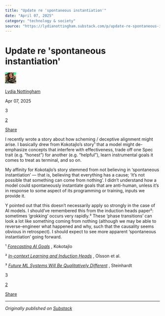 ```yaml
---
title: "Update re 'spontaneous instantiation'"
date: "April 07, 2025"
category: "technology & society"
source: "https://lydianottingham.substack.com/p/update-re-spontaneous-instantiation"
---
```


# Update re 'spontaneous instantiation'

[![Lydia Nottingham's avatar](images/update-re-spontaneous-instantiation_img_01.jpeg)](https://substack.com/@lydianottingham)

[Lydia Nottingham](https://substack.com/@lydianottingham)

Apr 07, 2025

3

[2](https://lydianottingham.substack.com/p/update-re-spontaneous-instantiation/comments)

[Share](javascript:void\(0\))

I recently wrote a story about how scheming / deceptive alignment might arise. I basically drew from Kokotajlo’s story¹ that a model might de-emphasize concepts that interfere with effectiveness, trade off one Spec trait (e.g. “honest”) for another (e.g. “helpful”), learn instrumental goals it comes to treat as terminal, and so on.

My affinity for Kokotajlo’s story stemmed from not believing in ‘spontaneous instantiation’ — that is, believing that everything has a cause; ‘it’s not possible that something can come from nothing’. I didn’t understand how a model could spontaneously instantiate goals that are anti-human, unless it’s in response to some aspect of its programming or training, inputs we provide it.

Y pointed out that this doesn’t necessarily apply so strongly in the case of AI models. I should’ve remembered this from the induction heads paper²: sometimes ‘grokking’ occurs very rapidly.³ These ‘phase transitions’ can look a lot like something coming from nothing (although we may be able to reverse-engineer what happened and why, such that the causality seems obvious in retrospect). I should expect to see more apparent ‘spontaneous instantiation’ going forward.

¹ _[Forecasting AI Goals](https://ai-2027.com/research/ai-goals-forecast)_ , Kokotajlo

² _[In-context Learning and Induction Heads](https://arxiv.org/abs/2209.11895)_ , Olsson et al.

³ _[Future ML Systems Will Be Qualitatively Different](https://bounded-regret.ghost.io/future-ml-systems-will-be-qualitatively-different/)_ , Steinhardt

3

[2](https://lydianottingham.substack.com/p/update-re-spontaneous-instantiation/comments)

[Share](javascript:void\(0\))

---

*Originally published on [Substack](https://lydianottingham.substack.com/p/update-re-spontaneous-instantiation)*